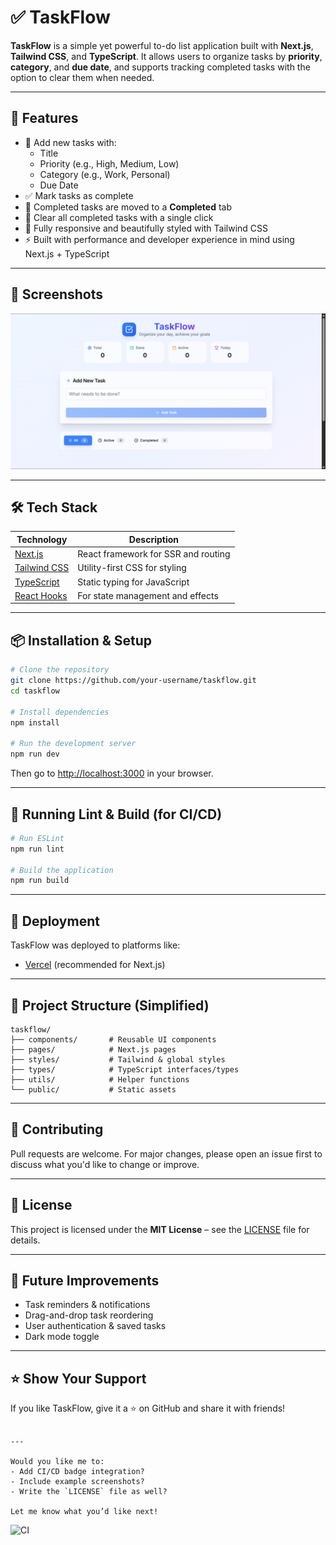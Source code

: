 # ✅ TaskFlow

**TaskFlow** is a simple yet powerful to-do list application built with **Next.js**, **Tailwind CSS**, and **TypeScript**. It allows users to organize tasks by **priority**, **category**, and **due date**, and supports tracking completed tasks with the option to clear them when needed.

---

## 🚀 Features

- 📝 Add new tasks with:
  - Title
  - Priority (e.g., High, Medium, Low)
  - Category (e.g., Work, Personal)
  - Due Date
- ✅ Mark tasks as complete
- 🔄 Completed tasks are moved to a **Completed** tab
- 🧹 Clear all completed tasks with a single click
- 🎯 Fully responsive and beautifully styled with Tailwind CSS
- ⚡ Built with performance and developer experience in mind using Next.js + TypeScript

---

## 📸 Screenshots

![Website UI](./screenshots/Taskflow.png)

---

## 🛠️ Tech Stack

| Technology   | Description                     |
|--------------|---------------------------------|
| [Next.js](https://nextjs.org/) | React framework for SSR and routing |
| [Tailwind CSS](https://tailwindcss.com/) | Utility-first CSS for styling |
| [TypeScript](https://www.typescriptlang.org/) | Static typing for JavaScript |
| [React Hooks](https://reactjs.org/docs/hooks-intro.html) | For state management and effects |

---

## 📦 Installation & Setup

```bash
# Clone the repository
git clone https://github.com/your-username/taskflow.git
cd taskflow

# Install dependencies
npm install

# Run the development server
npm run dev
````

Then go to [http://localhost:3000](http://localhost:3000) in your browser.

---

## 🧪 Running Lint & Build (for CI/CD)

```bash
# Run ESLint
npm run lint

# Build the application
npm run build
```

---

## 🚀 Deployment

TaskFlow was deployed to platforms like:

* [Vercel](https://vercel.com/) (recommended for Next.js)

---

## 📁 Project Structure (Simplified)

```
taskflow/
├── components/       # Reusable UI components
├── pages/            # Next.js pages
├── styles/           # Tailwind & global styles
├── types/            # TypeScript interfaces/types
├── utils/            # Helper functions
└── public/           # Static assets
```

---

## 🙌 Contributing

Pull requests are welcome. For major changes, please open an issue first to discuss what you'd like to change or improve.

---

## 📄 License

This project is licensed under the **MIT License** – see the [LICENSE](LICENSE) file for details.

---

## 🎯 Future Improvements

* Task reminders & notifications
* Drag-and-drop task reordering
* User authentication & saved tasks
* Dark mode toggle

---

## ⭐️ Show Your Support

If you like TaskFlow, give it a ⭐️ on GitHub and share it with friends!

```

---

Would you like me to:
- Add CI/CD badge integration?
- Include example screenshots?
- Write the `LICENSE` file as well?

Let me know what you’d like next!
```
![CI](https://github.com/cyb3rr31a/to-do/actions/workflows/ci.yml/badge.svg)
